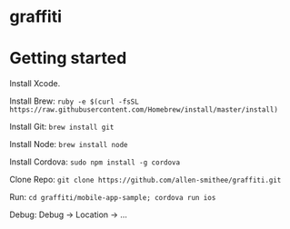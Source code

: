 # graffiti

# Getting started

Install Xcode.

Install Brew: `ruby -e $(curl -fsSL https://raw.githubusercontent.com/Homebrew/install/master/install)`

Install Git: `brew install git`

Install Node: `brew install node`

Install Cordova: `sudo npm install -g cordova`

Clone Repo: `git clone https://github.com/allen-smithee/graffiti.git`

Run: `cd graffiti/mobile-app-sample; cordova run ios`

Debug: Debug -> Location -> ...

